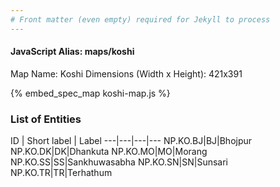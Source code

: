 ```yaml
---
# Front matter (even empty) required for Jekyll to process
---
```


#### JavaScript Alias: maps/koshi

Map Name: Koshi
Dimensions (Width x Height): 421x391




{% embed_spec_map koshi-map.js %}

### List of Entities

ID | Short label | Label
---|---|---|---
NP.KO.BJ|BJ|Bhojpur
NP.KO.DK|DK|Dhankuta
NP.KO.MO|MO|Morang
NP.KO.SS|SS|Sankhuwasabha
NP.KO.SN|SN|Sunsari
NP.KO.TR|TR|Terhathum